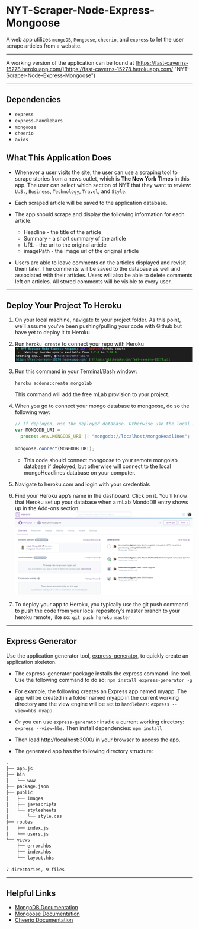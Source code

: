 # NYT-Scraper-Node-Express-Mongoose

A web app utilizes `mongoDB`, `Mongoose`, `cheerio`, and `express` to let the user scrape articles from a website.

---

A working version of the application can be found at [https://fast-caverns-15278.herokuapp.com/](https://fast-caverns-15278.herokuapp.com/ "NYT-Scraper-Node-Express-Mongoose")

---

## Dependencies

- `express`
- `express-handlebars`
- `mongoose`
- `cheerio`
- `axios`

## What This Application Does

- Whenever a user visits the site, the user can use a scraping tool to scrape stories from a news outlet, which is **The New York TImes** in this app. The user can select which section of NYT that they want to review: `U.S.`, `Business`, `Technology`, `Travel`, and `Style`.

- Each scraped article will be saved to the application database.
- The app should scrape and display the following information for each article:
  - Headline - the title of the article
  - Summary - a short summary of the article
  - URL - the url to the original article
  - imagePath - the image url of the original article

* Users are able to leave comments on the articles displayed and revisit them later. The comments will be saved to the database as well and associated with their articles. Users will also be able to delete comments left on articles. All stored comments will be visible to every user.

---

## Deploy Your Project To Heroku

1. On your local machine, navigate to your project folder. As this point, we’ll assume you’ve been pushing/pulling your code with Github but have yet to deploy it to Heroku
2. Run `heroku create` to connect your repo with Heroku
   ![Run Heroku Create](./screenshots/screenshots-herokuCreate.png)

3. Run this command in your Terminal/Bash window:

   `heroku addons:create mongolab`

   This command will add the free mLab provision to your project.

4. When you go to connect your mongo database to mongoose, do so the following way:

   ```js
   // If deployed, use the deployed database. Otherwise use the local mongoHeadlines database
   var MONGODB_URI =
     process.env.MONGODB_URI || "mongodb://localhost/mongoHeadlines";

   mongoose.connect(MONGODB_URI);
   ```

   - This code should connect mongoose to your remote mongolab database if deployed, but otherwise will connect to the local mongoHeadlines database on your computer.

5. Navigate to heroku.com and login with your credentials

6. Find your Heroku app’s name in the dashboard. Click on it. You'll know that Heroku set up your database when a mLab MondoDB entry shows up in the Add-ons section.
   ![Free mLab is added to your project](./screenshots/screenshots-mLabonHeroku.png)

7. To deploy your app to Heroku, you typically use the git push command to push the code from your local repository’s master branch to your heroku remote, like so: `git push heroku master`

---

## Express Generator

Use the application generator tool, [express-generator](https://expressjs.com/en/starter/generator.html), to quickly create an application skeleton.

- The express-generator package installs the express command-line tool. Use the following command to do so: `npm install express-generator -g`

- For example, the following creates an Express app named myapp. The app will be created in a folder named myapp in the current working directory and the view engine will be set to `handlebars`: `express --view=hbs myapp`

- Or you can use `express-generator` insdie a current working directory: `express --view=hbs`. Then install dependencies: `npm install`

* Then load http://localhost:3000/ in your browser to access the app.

* The generated app has the following directory structure:

```
.
├── app.js
├── bin
│   └── www
├── package.json
├── public
│   ├── images
│   ├── javascripts
│   └── stylesheets
│       └── style.css
├── routes
│   ├── index.js
│   └── users.js
└── views
    ├── error.hbs
    ├── index.hbs
    └── layout.hbs

7 directories, 9 files
```

---

## Helpful Links

- [MongoDB Documentation](https://docs.mongodb.com/manual/)
- [Mongoose Documentation](http://mongoosejs.com/docs/api.html)
- [Cheerio Documentation](https://github.com/cheeriojs/cheerio)
